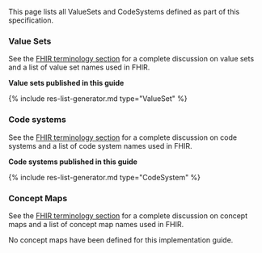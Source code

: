 
This page lists all ValueSets and CodeSystems defined as part of this specification. 

### Value Sets

See the [FHIR terminology section]({{site.data.fhir.path}}terminologies-systems.html) for a complete discussion on value sets and a list of value set names used in FHIR.  <!--Most value sets used in this guide are defined in the base FHIR specification or [AU Base](https://build.fhir.org/ig/hl7au/au-fhir-base/terminology.html). The following value sets are unique to this guide. -->

**Value sets published in this guide**

<!-- ================================================ -->
<!--  use this line to include an autogenerated list of all profiles and highlight new ones using the input/data/new_stuff.yml list.  Remove it if you would like to hand generate it -->

{% include res-list-generator.md type="ValueSet" %}

<!-- ================================================ -->


### Code systems

See the [FHIR terminology section]({{site.data.fhir.path}}terminologies-systems.html) for a complete discussion on code systems and a list of code system names used in FHIR.  <!--All code systems used in this guide are defined in the base FHIR specification or [AU Base](https://build.fhir.org/ig/hl7au/au-fhir-base/terminology.html). -->

**Code systems published in this guide**

<!-- ================================================ -->
<!--  use this line to include an autogenerated list of all profiles and highlight new ones using the input/data/new_stuff.yml list.  Remove it if you would like to hand generate it -->

{% include res-list-generator.md type="CodeSystem" %}

<!-- ================================================ -->

### Concept Maps

See the [FHIR terminology section]({{site.data.fhir.path}}terminologies-conceptmaps.html) for a complete discussion on concept maps and a list of concept map names used in FHIR.  <!--Most concept maps relevant to this guide are defined in the base FHIR specification or [AU Base](https://build.fhir.org/ig/hl7au/au-fhir-base/terminology.html). The following concept maps are unique to this guide.-->

No concept maps have been defined for this implementation guide.